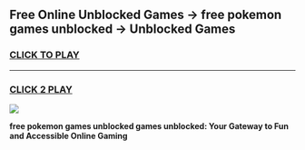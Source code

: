 
## Free Online Unblocked Games → free pokemon games unblocked → Unblocked Games
<h3>
<a href="https://premium.freeplayer.one?title=free_pokemon_games_unblocked&ref=21F">CLICK TO PLAY</a></h3>
<hr>

<h3>
<a href="https://premium.freeplayer.one?title=free_pokemon_games_unblocked&ref=21F">CLICK 2 PLAY</a>
  
</h3>

<a href="https://premium.freeplayer.one?title=free_pokemon_games_unblocked&ref=21F/"><img src="https://clearcache.store/games.png"></a>


**free pokemon games unblocked games unblocked: Your Gateway to Fun and Accessible Online Gaming**
